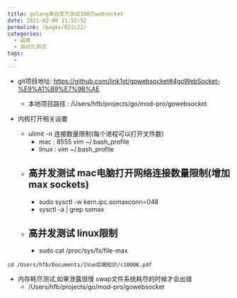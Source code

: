 ```yaml
---
title: golang单台百万测试100万websocket
date: 2021-02-08 11:52:52
permalink: /pages/621c22/
categories:
  - 运维
  - 自动化测试
tags:
  - 
---
```



* git项目地址: https://github.com/link1st/gowebsocket#4goWebSocket-%E9%A1%B9%E7%9B%AE
  * 本地项目路径 : /Users/hfb/projects/go/mod-pro/gowebsocket

* 内核打开相关设置
  * ulimit -n 连接数量限制(每个进程可以打开文件数)
    * mac : 8555    vim ~/.bash_profile
    * linux :       vim ~/.bash_profile
  * ## 高并发测试 mac电脑打开网络连接数量限制(增加max sockets)
    * sudo sysctl -w kern.ipc.somaxconn=048
    * sysctl -a | grep somax
  * ## 高并发测试 linux限制
    * sudo cat /proc/sys/fs/file-max


```
cd /Users/hfb/Documents/1Vue后端知识/c1000K.pdf
```

* 内存耗尽测试,如果泄露很慢 swap文件系统耗尽的时候才会出错
  *  /Users/hfb/projects/go/mod-pro/gowebsocket

